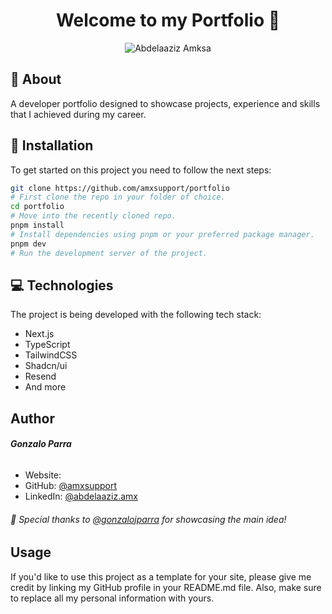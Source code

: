 <h1 align="center">Welcome to my Portfolio 🫡</h1>

<div align="center">
<img alt="Abdelaaziz Amksa" src="public/" />
</div>

## 🧉 About

A developer portfolio designed to showcase projects, experience and skills that I achieved during my career.

## 🚀 Installation

To get started on this project you need to follow the next steps:

```bash
git clone https://github.com/amxsupport/portfolio
# First clone the repo in your folder of choice.
cd portfolio
# Move into the recently cloned repo.
pnpm install
# Install dependencies using pnpm or your preferred package manager.
pnpm dev
# Run the development server of the project.
```

## 💻 Technologies

The project is being developed with the following tech stack:

- Next.js
- TypeScript
- TailwindCSS
- Shadcn/ui
- Resend
- And more

## Author

###### **Gonzalo Parra**

- Website: 
- GitHub: [@amxsupport](https://github.com/amxsupport)
- LinkedIn: [@abdelaaziz.amx](https://www.linkedin.com/in/abdelaaziz-amksa-28689753/)

###### 🤝 Special thanks to [@gonzalojparra](https://github.com/gonzalojparra) for showcasing the main idea!

## Usage

If you'd like to use this project as a template for your site, please give me credit by linking my GitHub profile in your README.md file. Also, make sure to replace all my personal information with yours.
